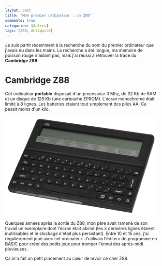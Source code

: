 ```yaml
---
layout: post
title: "Mon premier ordinateur : un Z88"
comments: true    
categories: [Autres]
tags: [Z88, Antiquité]
---
```


Je suis partit récemment à la recherche du nom du premier ordinateur que j'avais eu dans les mains.
La recherche a été longue, ma mémoire de poisson rouge n'aidant pas, mais j'ai réussi à retrouver la trace du **Cambridge Z88**. 

# Cambridge Z88
Cet ordinateur **portable** disposait d'un processeur 3 Mhz, de 32 Kb de RAM et un disque de 128 Kb (une cartouche EPROM).
L'écran monochrome était limité à 8 lignes. Les batteries étaient tout simplement des piles AA. Ca pesait moins d'un kilo.

![Cambridge Z88](/images/Z88.png)

Quelques années après la sortie du Z88,
mon père avait ramené de son travail un exemplaire dont l'écran était abimé
(les 3 dernières lignes étaient inutilisables et le stockage n'était plus persistant).
Entre 10 et 15 ans, j'ai régulièrement joué avec cet ordinateur.
J'utilisais l'éditeur de programme en BASIC pour créer des petits jeux pour tromper l'ennui des après-midi pluvieuses.
 
Ça m'a fait un petit pincement au cœur de revoir ce cher Z88.
